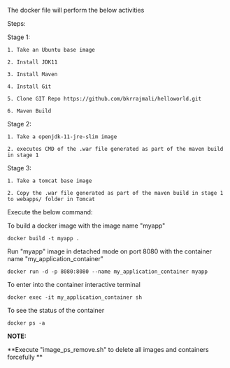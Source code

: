 The docker file will perform the below activities

Steps:

  Stage 1:
  
    1. Take an Ubuntu base image
    
    2. Install JDK11
    
    3. Install Maven
    
    4. Install Git
    
    5. Clone GIT Repo https://github.com/bkrrajmali/helloworld.git
    
    6. Maven Build
    
  Stage 2:
  
    1. Take a openjdk-11-jre-slim image
    
    2. executes CMD of the .war file generated as part of the maven build in stage 1
    
  Stage 3:
  
    1. Take a tomcat base image
    
    2. Copy the .war file generated as part of the maven build in stage 1 to webapps/ folder in Tomcat
    

  Execute the below command:

  To build a docker image with the image name "myapp"
  
    docker build -t myapp .
    
  Run "myapp" image in detached mode on port 8080 with the container name "my_application_container"
  
    docker run -d -p 8080:8080 --name my_application_container myapp
    
  To enter into the container interactive terminal
  
    docker exec -it my_application_container sh
    
  To see the status of the container
  
    docker ps -a


**NOTE:**

**Execute "image_ps_remove.sh" to delete all images and containers forcefully **
